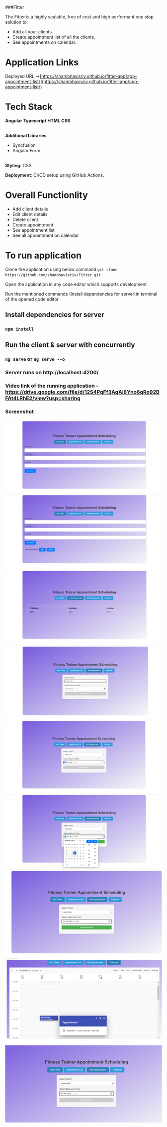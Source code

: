 ###Fitter


The Fitter is a highly scalable, free of cost and high performant one stop solution to:
- Add all your clients.
- Create appointment list of all the clients.
- See appointments on calendar.


# Application Links

Deployed URL ->[https://shambhavisriv.github.io/fitter-app/app-appointment-list/](https://shambhavisriv.github.io/fitter-app/app-appointment-list/)
<br>


# Tech Stack

<b>Angular</b>
<b>Typescript</b>
<b>HTML</b>
<b>CSS</b>


<br>
<b>Additional  Libraries</b>

  - Syncfusion
  - Angular Form

 
<br>
<b>Styling</b>: CSS 
<br>

<b>Deployment</b>: CI/CD setup using GitHub Actions.

# Overall Functionlity
- Add client details
- Edit client details
- Delete client
- Create appointment
- See appointment list
- See all appointment on calendar


# To run application 
Clone the application using below command
`git clone https://github.com/shambhavisriv/Fitter.git`

Open the application in any code editor which supports development

Run the mentioned commands (Install dependencies for server)in terminal of the opened code editor

## Install dependencies for server 
### `npm install`

## Run the client & server with concurrently
### `ng serve` or `ng serve --o`


### Server runs on http://localhost:4200/

### Video link of the running application - https://drive.google.com/file/d/12S4PqFf3AgAi8Yno6qRo92BFAt4LRhE2/view?usp=sharing
  

### Screenshot

![](./screenshot/Fitter-1.png)
![](./screenshot/Fitter-2.png)
![](./screenshot/Fitter-3.png)
![](./screenshot/Fitter-4.png)
![](./screenshot/Fitter-5.png)
![](./screenshot/Fitter-6.png)
![](./screenshot/Fitter-7.png)
![](./screenshot/Fitter-8.png)
![](./screenshot/Fitter-9.png)
